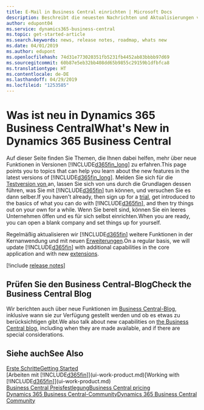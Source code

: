 ```yaml
---
title: E-Mail in Business Central einrichten | Microsoft Docs
description: Beschreibt die neuesten Nachrichten und Aktualisierungen von Business Central.
author: edupont04
ms.service: dynamics365-business-central
ms.topic: get-started-article
ms.search.keywords: news, release notes, roadmap, whats new
ms.date: 04/01/2019
ms.author: edupont
ms.openlocfilehash: 74d31e773020351fb5231fb4452ab83bbbb97d69
ms.sourcegitcommit: 60b87e5eb32bb408dd65b9855c29159b1dfbfca8
ms.translationtype: HT
ms.contentlocale: de-DE
ms.lasthandoff: 04/29/2019
ms.locfileid: "1253585"
---
```

# <a name="whats-new-in-dynamics-365-business-central"></a><span data-ttu-id="177ef-103">Was ist neu in Dynamics 365 Business Central</span><span class="sxs-lookup"><span data-stu-id="177ef-103">What's New in Dynamics 365 Business Central</span></span>

<span data-ttu-id="177ef-104">Auf dieser Seite finden Sie Themen, die Ihnen dabei helfen, mehr über neue Funktionen in Versionen [!INCLUDE[d365fin_long](includes/d365fin_long_md.md)] zu erfahren.</span><span class="sxs-lookup"><span data-stu-id="177ef-104">This page points you to topics that can help you learn about the new features in the latest versions of [!INCLUDE[d365fin_long](includes/d365fin_long_md.md)].</span></span> <span data-ttu-id="177ef-105">Melden Sie sich für die [Testversion von ](https://trials.dynamics.com/) an, lassen Sie sich von uns durch die Grundlagen dessen führen, was Sie mit [!INCLUDE[d365fin](includes/d365fin_md.md)] tun können, und versuchen Sie es dann selber.</span><span class="sxs-lookup"><span data-stu-id="177ef-105">If you haven't already, then sign up for a [trial](https://trials.dynamics.com/), get introduced to the basics of what you can do with [!INCLUDE[d365fin](includes/d365fin_md.md)], and then try things out on your own for a while.</span></span> <span data-ttu-id="177ef-106">Wenn Sie bereit sind, können Sie ein leeres Unternehmen öffen und es für sich selbst einrichten.</span><span class="sxs-lookup"><span data-stu-id="177ef-106">When you are ready, you can open a blank company and set things up for yourself.</span></span>  

<span data-ttu-id="177ef-107">Regelmäßig aktualisieren wir [!INCLUDE[d365fin](includes/d365fin_md.md)] weitere Funktionen in der Kernanwendung und mit neuen [Erweiterungen](ui-extensions.md).</span><span class="sxs-lookup"><span data-stu-id="177ef-107">On a regular basis, we will update [!INCLUDE[d365fin](includes/d365fin_md.md)] with additional capabilities in the core application and with new [extensions](ui-extensions.md).</span></span>  

[!include [release notes](includes/release-notes.md)]

## <a name="check-the-business-central-blog"></a><span data-ttu-id="177ef-108">Prüfen Sie den Business Central-Blog</span><span class="sxs-lookup"><span data-stu-id="177ef-108">Check the Business Central Blog</span></span>
<span data-ttu-id="177ef-109">Wir berichten auch über neue Funktionen im [Business Central-Blog](https://community.dynamics.com/business/b/financials/), inklusive wann sie zur Verfügung gestellt werden und ob es etwas zu berücksichtigen gibt.</span><span class="sxs-lookup"><span data-stu-id="177ef-109">We also talk about new capabilities on [the Business Central blog](https://community.dynamics.com/business/b/financials/), including when they are made available, and if there are special considerations.</span></span>  

## <a name="see-also"></a><span data-ttu-id="177ef-110">Siehe auch</span><span class="sxs-lookup"><span data-stu-id="177ef-110">See Also</span></span>
[<span data-ttu-id="177ef-111">Erste Schritte</span><span class="sxs-lookup"><span data-stu-id="177ef-111">Getting Started</span></span>](product-get-started.md)  
<span data-ttu-id="177ef-112">[Arbeiten mit [!INCLUDE[d365fin](includes/d365fin_md.md)]](ui-work-product.md)</span><span class="sxs-lookup"><span data-stu-id="177ef-112">[Working with [!INCLUDE[d365fin](includes/d365fin_md.md)]](ui-work-product.md)</span></span>  
[<span data-ttu-id="177ef-113">Business Central Preisfestlegung</span><span class="sxs-lookup"><span data-stu-id="177ef-113">Business Central pricing</span></span>](https://dynamics.microsoft.com/en-us/business-central/overview/#pricing)  
[<span data-ttu-id="177ef-114">Dynamics 365 Business Central-Community</span><span class="sxs-lookup"><span data-stu-id="177ef-114">Dynamics 365 Business Central Community</span></span>](https://community.dynamics.com/business/)  
